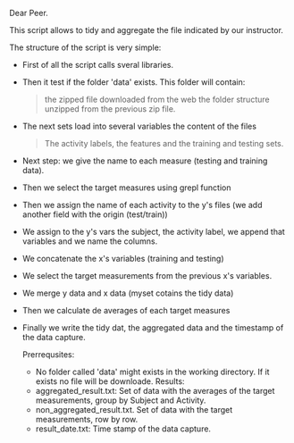 
Dear Peer.

This script allows to tidy and aggregate the file indicated by our instructor. 

The structure of the script is very simple:

- First of all the script calls sveral libraries.
- Then it test if the folder 'data' exists. This folder will contain:
  > the zipped file downloaded from the web
  > the folder structure unzipped from the previous zip file.
- The next sets load into several variables the content of the files 
  > The activity labels, the features and the training and testing sets.
- Next step: we give the name to each measure (testing and training data).
- Then we select the target measures using grepl function
- Then we assign the name of each activity to the y's files 
  (we add another field with the origin (test/train))
- We assign to the y's vars the subject, the activity label, 
  we append that variables and we name the columns.
- We concatenate the x's variables (training and testing)
- We select the target measurements from the previous x's variables.
- We merge y data and x data (myset cotains the tidy data)
- Then we calculate de averages of each target measures
- Finally we write the tidy dat, the aggregated data and the timestamp of
  the data capture.
  
  Prerrequsites:
  - No folder called 'data' might exists in the working directory.
    If it exists no file will be downloade.
  Results:
  - aggregated_result.txt: Set of data with the averages of the target measurements,
    group by Subject and Activity.
  - non_aggregated_result.txt. Set of data with the target measurements, row by row.
  - result_date.txt: Time stamp of the data capture.
   